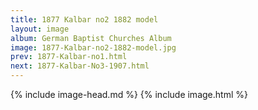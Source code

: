 ```yaml
---
title: 1877 Kalbar no2 1882 model
layout: image
album: German Baptist Churches Album
image: 1877-Kalbar-no2-1882-model.jpg
prev: 1877-Kalbar-no1.html
next: 1877-Kalbar-No3-1907.html
---
```

{% include image-head.md %}
{% include image.html %}